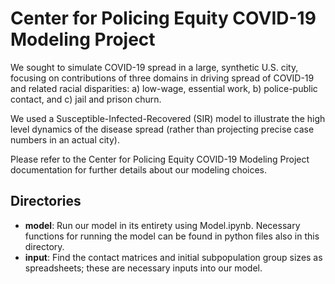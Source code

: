 # Center for Policing Equity COVID-19 Modeling Project

We sought to simulate COVID-19 spread in a large, synthetic U.S. city, focusing on contributions of three domains in driving spread of COVID-19 and related racial disparities:
a)	low-wage, essential work, 
b)	police-public contact, and 
c)	jail and prison churn.

We used a Susceptible-Infected-Recovered (SIR) model to illustrate the high level dynamics of the disease spread (rather than projecting precise case numbers in an actual city).

Please refer to the Center for Policing Equity COVID-19 Modeling Project documentation for further details about our modeling choices. 

## Directories

* **model**: Run our model in its entirety using Model.ipynb. Necessary functions for running the model can be found in python files also in this directory.
* **input**: Find the contact matrices and initial subpopulation group sizes as spreadsheets; these are necessary inputs into our model.




